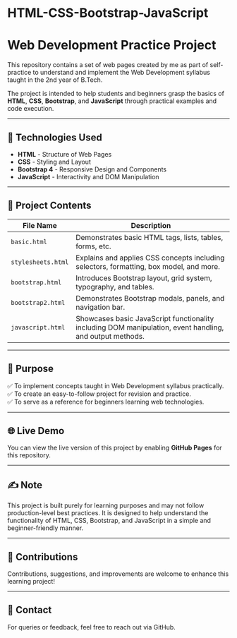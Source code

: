 # HTML-CSS-Bootstrap-JavaScript

# Web Development Practice Project 

This repository contains a set of web pages created by me as part of self-practice to understand and implement the Web Development syllabus taught in the 2nd year of B.Tech.

The project is intended to help students and beginners grasp the basics of **HTML**, **CSS**, **Bootstrap**, and **JavaScript** through practical examples and code execution.

---

## 🔧 **Technologies Used**

- **HTML** - Structure of Web Pages
- **CSS** - Styling and Layout
- **Bootstrap 4** - Responsive Design and Components
- **JavaScript** - Interactivity and DOM Manipulation

---

## 📁 **Project Contents**

| File Name       | Description                                |
|-----------------|--------------------------------------------|
| `basic.html`    | Demonstrates basic HTML tags, lists, tables, forms, etc. |
| `stylesheets.html` | Explains and applies CSS concepts including selectors, formatting, box model, and more. |
| `bootstrap.html` | Introduces Bootstrap layout, grid system, typography, and tables. |
| `bootstrap2.html` | Demonstrates Bootstrap modals, panels, and navigation bar. |
| `javascript.html` | Showcases basic JavaScript functionality including DOM manipulation, event handling, and output methods. |

---

## 🎯 **Purpose**

✅ To implement concepts taught in Web Development syllabus practically.  
✅ To create an easy-to-follow project for revision and practice.  
✅ To serve as a reference for beginners learning web technologies.  

---

## 🌐 **Live Demo**

You can view the live version of this project by enabling **GitHub Pages** for this repository.

---

## ✍️ **Note**

This project is built purely for learning purposes and may not follow production-level best practices. It is designed to help understand the functionality of HTML, CSS, Bootstrap, and JavaScript in a simple and beginner-friendly manner.

---

## 🤝 **Contributions**

Contributions, suggestions, and improvements are welcome to enhance this learning project!

---

## 📧 **Contact**

For queries or feedback, feel free to reach out via GitHub.

